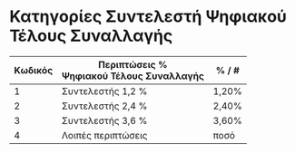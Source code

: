 # Κατηγορίες Συντελεστή Ψηφιακού Τέλους Συναλλαγής

| Κωδικός | Περιπτώσεις % <br/>Ψηφιακού Τέλους Συναλλαγής | % / # |
|---------|-----------------------------------------------|-------|
| 1       | Συντελεστής 1,2 %                             | 1,20% |
| 2       | Συντελεστής 2,4 %                             | 2,40% |
| 3       | Συντελεστής 3,6 %                             | 3,60% |
| 4       | Λοιπές περιπτώσεις                            | ποσό  |